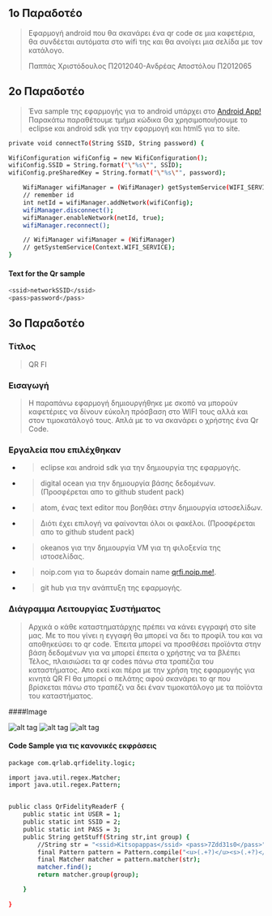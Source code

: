 ## 1ο Παραδοτέο

> Εφαρμογή android που θα σκανάρει ένα qr code σε μια καφετέρια, θα συνδέεται αυτόματα στο 
> wifi της και θα ανοίγει μια σελίδα με τον κατάλογο.
>
> Παππάς Χριστόδουλος	Π2012040-Ανδρέας Αποστόλου Π2012065

## 2ο Παραδοτέο

> Ένα sample της εφαρμογής για το android υπάρχει στο 
> [Android App!](https://github.com/Kitsopappas/Qr-Fidelity)
> Παρακάτω παραθέτουμε τμήμα κώδικα
> Θα χρησιμοποιήσουμε το eclipse και android sdk για την εφαρμογή και html5 για το site.

```sh
private void connectTo(String SSID, String password) { 

WifiConfiguration wifiConfig = new WifiConfiguration(); 
wifiConfig.SSID = String.format("\"%s\"", SSID); 
wifiConfig.preSharedKey = String.format("\"%s\"", password);

    WifiManager wifiManager = (WifiManager) getSystemService(WIFI_SERVICE);
    // remember id
    int netId = wifiManager.addNetwork(wifiConfig);
    wifiManager.disconnect();
    wifiManager.enableNetwork(netId, true);
    wifiManager.reconnect();

    // WifiManager wifiManager = (WifiManager)
    // getSystemService(Context.WIFI_SERVICE);
}
```

#### Text for the Qr sample
```sh
<ssid>networkSSID</ssid>
<pass>password</pass>
```

## 3ο Παραδοτέο

### Τίτλος
> QR FI

### Εισαγωγή
> Η παραπάνω εφαρμογή δημιουργήθηκε με σκοπό να μπορούν καφετέριες να 
> δίνουν εύκολη πρόσβαση στο WIFI τους αλλά και στον τιμοκατάλογό τους. Απλά
> με το να σκανάρει ο χρήστης ένα Qr Code.

### Εργαλεία που επιλέχθηκαν
* > eclipse και android sdk για την δημιουργία της εφαρμογής.
* > digital ocean για την δημιουργία βάσης δεδομένων. (Προσφέρεται απο το github student pack)
* > atom, ένας text editor που βοηθάει στην δημιουργία ιστοσελίδων. 
* > Διότι έχει επιλογή να φαίνονται όλοι οι φακέλοι. (Προσφέρεται απο το github student pack)
* > okeanos για την δημιουργία VM για τη φιλοξενία της ιστοσελίδας.
* > noip.com για το δωρεάν domain name [qrfi.noip.me!](http://qrfi.noip.me/qrfi/).
* > git hub για την ανάπτυξη της εφαρμογής.

### Διάγραμμα Λειτουργίας Συστήματος
> Αρχικά ο κάθε καταστηματάρχης πρέπει να κάνει εγγραφή στο site μας.
> Με το που γίνει η εγγαφή θα μπορεί να δει το προφίλ του και να αποθηκεύσει το qr code.
> Έπειτα μπορεί να προσθέσει προϊόντα στην βάση δεδομένων για να μπορεί έπειτα ο χρήστης να τα βλέπει
> Τέλος, πλαισιώσει τα qr codes πάνω στα τραπέζια του καταστήματος.
> Απο εκεί και πέρα με την χρήση της εφαρμογής για κινητά QR FI θα μπορεί ο πελάτης αφού σκανάρει το qr 
> που βρίσκεται πάνω στο τραπέζι να δει έναν τιμοκατάλογο με τα ποϊόντα του καταστήματος.

####Image

![alt tag](https://raw.githubusercontent.com/Kitsopappas/Qr-Fidelity/master/images/Screenshot_2015-05-14-09-20-58.png)
![alt tag](https://raw.githubusercontent.com/Kitsopappas/Qr-Fidelity/master/images/Screenshot_2015-05-14-09-21-38.png)
![alt tag](https://raw.githubusercontent.com/Kitsopappas/Qr-Fidelity/master/images/Screenshot_2015-05-14-09-22-12.png)

#### Code Sample για τις κανονικές εκφράσεις

```sh
package com.qrlab.qrfidelity.logic;

import java.util.regex.Matcher;
import java.util.regex.Pattern;


public class QrFidelityReaderF {
	public static int USER = 1;
	public static int SSID = 2;
	public static int PASS = 3;
	public String getStuff(String str,int group) {
		//String str = "<ssid>Kitsopappas</ssid> <pass>7Zdd31s0</pass>";
		final Pattern pattern = Pattern.compile("<u>(.+?)</u><s>(.+?)</s><p>(.+?)</p>");
		final Matcher matcher = pattern.matcher(str);
		matcher.find();
		return matcher.group(group);

	}
	
}
```

